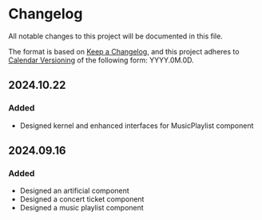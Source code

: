 # Changelog

All notable changes to this project will be documented in this file.

The format is based on [Keep a Changelog](https://keepachangelog.com/en/1.1.0/),
and this project adheres to [Calendar Versioning](https://calver.org/) of
the following form: YYYY.0M.0D.

## 2024.10.22

### Added

- Designed kernel and enhanced interfaces for MusicPlaylist component

## 2024.09.16

### Added

- Designed an artificial component
- Designed a concert ticket component
- Designed a music playlist component
